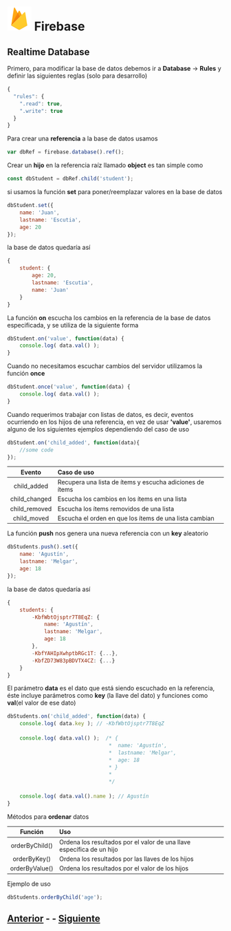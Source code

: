 # ![Firebase logo](imgs/firebase.png) Firebase
## Realtime Database

Primero, para modificar la base de datos debemos ir a **Database** → **Rules** y definir las siguientes reglas (solo para desarrollo)
```javascript
{
  "rules": {
    ".read": true,
    ".write": true
  }
}
```

Para crear una **referencia** a la base de datos usamos
```javascript
var dbRef = firebase.database().ref();
```
Crear un **hijo** en la referencia raíz llamado **object** es tan simple como
```javascript
const dbStudent = dbRef.child('student');
```
si usamos la función **set** para poner/reemplazar valores en la base de datos
```javascript
dbStudent.set({
	name: 'Juan',
	lastname: 'Escutia',
	age: 20
});
```

la base de datos quedaría así
```javascript
{
	student: {
		age: 20,
		lastname: 'Escutia',
		name: 'Juan'
	}
}
```

La función **on** escucha los cambios en la referencia de la base de datos especificada, y se utiliza de la siguiente forma
```javascript
dbStudent.on('value', function(data) {
	console.log( data.val() );
}
```

Cuando no necesitamos escuchar cambios del servidor utilizamos la función **once**
```javascript
dbStudent.once('value', function(data) {
	console.log( data.val() );
}
```

Cuando requerimos trabajar con listas de datos, es decir, eventos ocurriendo en los hijos de una referencia, en vez de usar **'value'**, usaremos alguno de los siguientes ejemplos dependiendo del caso de uso
```javascript
dbStudent.on('child_added', function(data){
	//some code
});
```

| Evento 			| Caso de uso	|
| :-------------:		| :------ 		|
| child_added		| Recupera una lista de ítems y escucha adiciones de ítems	|
| child_changed	| Escucha los cambios en los ítems en una lista 	|
| child_removed	| Escucha los ítems removidos de una lista 		|
| child_moved		| Escucha el orden en que los ítems de una lista cambian 	|

La función **push** nos genera una nueva referencia con un **key** aleatorio
```javascript
dbStudents.push().set({
	name: 'Agustín',
	lastname: 'Melgar',
	age: 18
});
```
la base de datos quedaría así
```javascript
{
	students: {
		-KbfWbtOjsptr7T8EqZ: {
			name: 'Agustín',
			lastname: 'Melgar',
			age: 18
		},
		-KbfYAHIpXwhptbRGc1T: {...},
		-KbfZD73W83pBDVTX4CZ: {...}
	}
}
```

El parámetro **data** es el dato que está siendo escuchado en la referencia, éste incluye parámetros como **key** (la llave del dato) y funciones como **val**(el valor de ese dato)
```javascript
dbStudents.on('child_added', function(data) {
	console.log( data.key ); // -KbfWbtOjsptr7T8EqZ

	console.log( data.val() );	/* {
								 * 	name: 'Agustín',
								 * 	lastname: 'Melgar',
								 * 	age: 18
								 * }
								 *
								 */

	console.log( data.val().name ); // Agustín
}
```

Métodos para **ordenar** datos

| Función 		| Uso	|
| :-------------:		| :------ 	|
| orderByChild()	| Ordena los resultados por el valor de una llave específica de un hijo	|
| orderByKey()	| Ordena los resultados por las llaves de los hijos					|
| orderByValue()	| Ordena los resultados por el valor de los hijos						|

Ejemplo de uso
```javascript
dbStudents.orderByChild('age');
```



## [Anterior](page2.md) - - [Siguiente](page4.md)
